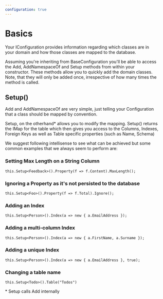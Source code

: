 ```yaml
---
configuration: true
---
```


# Basics

Your IConfiguration provides information regarding which classes are in your domain and how those classes
are mapped to the database.

Assuming you're inheriting from BaseConfiguration you'll be able to access the
Add, AddNamespaceOf and Setup methods from within your constructor. These methods allow you to quickly 
add the domain classes. Note, that they will only be added once, irrespective of how many times the
method is called.

Setup<T>()
---------------

Add and AddNamespaceOf are very simple, just telling your Configuration that a class should be mapped 
by convention.

Setup, on the otherhand* allows you to modify the mapping. Setup<T>() returns the IMap<T> for the table
which then gives you access to the Columns, Indexes, Foreign Keys as well as Table specific properties
 (such as Name, Schema)

We suggest following intellisense to see what can be achieved but some common examples that we always
 seem to perform are:

### Setting Max Length on a String Column

    this.Setup<Feedback>().Property(f => f.Content).MaxLength();

### Ignoring a Property as it's not persisted to the database

    this.Setup<Foo>().Property(f => f.Total).Ignore();

### Adding an Index

    this.Setup<Person>().Index(a => new { a.EmailAddress });

### Adding a multi-column Index

    this.Setup<Person>().Index(a => new { a.FirstName, a.Surname });

### Adding a unique Index

    this.Setup<Person>().Index(a => new { a.EmailAddress }, true);

### Changing a table name

    this.Setup<Todo>().Table("Todos")

\* Setup calls Add internally